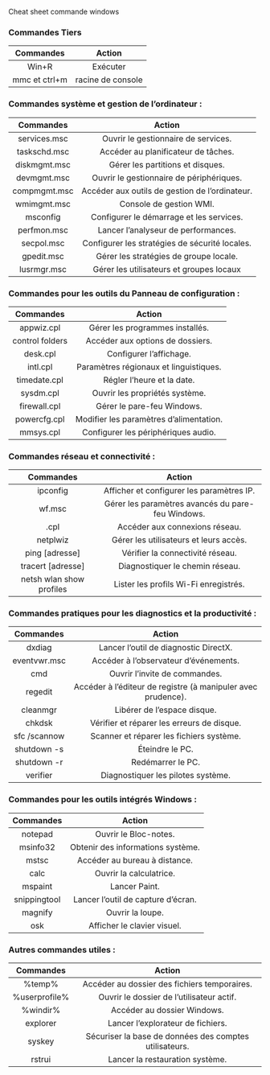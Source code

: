 Cheat sheet commande windows


### Commandes Tiers


| Commandes | Action |
| :-: | :-: |
| Win+R | Exécuter |
| mmc et ctrl+m | racine de console |


### Commandes système et gestion de l’ordinateur :


| Commandes | Action |
| :-: | :-: |
| services.msc | Ouvrir le gestionnaire de services. |
| taskschd.msc |  Accéder au planificateur de tâches. |
| diskmgmt.msc | Gérer les partitions et disques. |
| devmgmt.msc | Ouvrir le gestionnaire de périphériques. |
| compmgmt.msc | Accéder aux outils de gestion de l’ordinateur. |
| wmimgmt.msc | Console de gestion WMI. |
| msconfig | Configurer le démarrage et les services. |
| perfmon.msc | Lancer l’analyseur de performances. |
| secpol.msc | Configurer les stratégies de sécurité locales. |
| gpedit.msc | Gérer les stratégies de groupe locale. |
| lusrmgr.msc |  Gérer les utilisateurs et groupes locaux |


### Commandes pour les outils du Panneau de configuration :


| Commandes | Action |
| :-: | :-: |
| appwiz.cpl | Gérer les programmes installés. |
| control folders | Accéder aux options de dossiers. |
| desk.cpl | Configurer l’affichage. |
| intl.cpl | Paramètres régionaux et linguistiques. |
| timedate.cpl | Régler l’heure et la date. |
| sysdm.cpl | Ouvrir les propriétés système. |
| firewall.cpl | Gérer le pare-feu Windows. |
| powercfg.cpl | Modifier les paramètres d’alimentation. |
| mmsys.cpl | Configurer les périphériques audio. |


### Commandes réseau et connectivité :


| Commandes | Action |
| :-: | :-: |
| ipconfig | Afficher et configurer les paramètres IP. |
| wf.msc | Gérer les paramètres avancés du pare-feu Windows. |
| .cpl | Accéder aux connexions réseau. |
| netplwiz | Gérer les utilisateurs et leurs accès. |
| ping [adresse] | Vérifier la connectivité réseau. |
| tracert [adresse] | Diagnostiquer le chemin réseau. |
| netsh wlan show profiles | Lister les profils Wi-Fi enregistrés. |


### Commandes pratiques pour les diagnostics et la productivité :


| Commandes | Action |
| :-: | :-: |
| dxdiag | Lancer l’outil de diagnostic DirectX. |
| eventvwr.msc | Accéder à l’observateur d’événements. |
| cmd | Ouvrir l’invite de commandes. |
| regedit | Accéder à l’éditeur de registre (à manipuler avec prudence). |
| cleanmgr | Libérer de l’espace disque. |
| chkdsk | Vérifier et réparer les erreurs de disque. |
| sfc /scannow | Scanner et réparer les fichiers système. |
| shutdown -s | Éteindre le PC. |
| shutdown -r | Redémarrer le PC. |
| verifier | Diagnostiquer les pilotes système. |


### Commandes pour les outils intégrés Windows :


| Commandes | Action |
| :-: | :-: |
| notepad | Ouvrir le Bloc-notes. |
| msinfo32 | Obtenir des informations système. |
| mstsc | Accéder au bureau à distance. |
| calc | Ouvrir la calculatrice. |
| mspaint | Lancer Paint. |
| snippingtool | Lancer l’outil de capture d’écran. |
| magnify | Ouvrir la loupe. |
| osk | Afficher le clavier visuel. |


### Autres commandes utiles :


| Commandes | Action |
| :-: | :-: |
| %temp% | Accéder au dossier des fichiers temporaires. |
| %userprofile% | Ouvrir le dossier de l’utilisateur actif. |
| %windir% | Accéder au dossier Windows. |
| explorer | Lancer l’explorateur de fichiers. |
| syskey | Sécuriser la base de données des comptes utilisateurs. |
| rstrui | Lancer la restauration système. |

